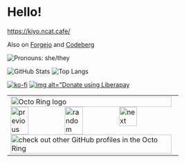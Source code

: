 # Hello!
https://kiyo.ncat.cafe/

Also on [Forgejo](https://git.craftingcomrades.net/RoblKyogre) and [Codeberg](https://codeberg.org/RoblKyogre)

![Pronouns: she/they](https://img.shields.io/endpoint?color=f49898&style=flat-square&url=https%3A%2F%2Fpronoundb.org%2Fshields%2F6340714f95ed6674fbc90b97)

![GitHub Stats](https://github-readme-stats.vercel.app/api?username=RoblKyogre&count_private=true&show_icons=true&theme=transparent)
![Top Langs](https://github-readme-stats.vercel.app/api/top-langs/?username=RoblKyogre&langs_count=5&layout=donut&theme=transparent)

[![ko-fi](https://ko-fi.com/img/githubbutton_sm.svg)](https://ko-fi.com/L3L7KY78Y)
[![img alt="Donate using Liberapay](https://liberapay.com/assets/widgets/donate.svg)](https://liberapay.com/RoblKyogre/donate)

<table><tbody><tr><td><a href="https://octo-ring.com/"><img src="https://octo-ring.com/static/img/widget/top.png" width="99%" alt="Octo Ring logo" align="top"></a><br><a href="https://octo-ring.com/p/RoblKyogre/prev"><img src="https://octo-ring.com/static/img/widget/prev.png" width="33%" alt="previous" align="top" title="previous profile"></a><a href="https://octo-ring.com/p/RoblKyogre/random"><img src="https://octo-ring.com/static/img/widget/random.png" width="33%" alt="random" align="top" title="random profile"></a><a href="https://octo-ring.com/p/RoblKyogre/next"><img src="https://octo-ring.com/static/img/widget/next.png" width="33%" alt="next" align="top" title="next profile"></a><br><a href="https://octo-ring.com/"><img src="https://octo-ring.com/static/img/widget/bottom.png" width="99%" alt="check out other GitHub profiles in the Octo Ring" align="top"></a></td></tr></tbody></table>
